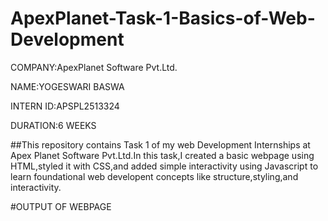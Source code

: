 # ApexPlanet-Task-1-Basics-of-Web-Development
COMPANY:ApexPlanet Software Pvt.Ltd.

NAME:YOGESWARI BASWA

INTERN ID:APSPL2513324

DURATION:6 WEEKS

##This repository contains Task 1 of my web Development Internships at Apex Planet Software Pvt.Ltd.In this task,I created a basic webpage using HTML,styled it with CSS,and added simple interactivity using Javascript to learn foundational web developent concepts like structure,styling,and interactivity.

#OUTPUT OF WEBPAGE
